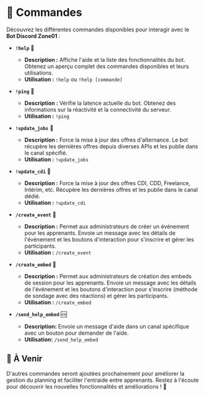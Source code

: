 # 📜 Commandes

Découvrez les différentes commandes disponibles pour interagir avec le **Bot Discord Zone01** :

- **`!help`** 🤔
  - **Description :** Affiche l'aide et la liste des fonctionnalités du bot. Obtenez un aperçu complet des commandes disponibles et leurs utilisations.
  - **Utilisation :** `!help` ou `!help [commande]`

- **`!ping`** 📡
  - **Description :** Vérifie la latence actuelle du bot. Obtenez des informations sur la réactivité et la connectivité du serveur.
  - **Utilisation :** `!ping`

- **`!update_jobs`** 🔄
  - **Description :** Force la mise à jour des offres d'alternance. Le bot récupère les dernières offres depuis diverses APIs et les publie dans le canal spécifié.
  - **Utilisation :** `!update_jobs`

- **`!update_cdi`** 🔄
  - **Description :** Force la mise à jour des offres CDI, CDD, Freelance, Intérim, etc. Récupère les dernières offres et les publie dans le canal dédié.
  - **Utilisation :** `!update_cdi`

- **`/create_event`** 🎉
  - **Description :** Permet aux administrateurs de créer un événement pour les apprenants. Envoie un message avec les détails de l'événement et les boutons d'interaction pour s'inscrire et gérer les participants.
  - **Utilisation :** `/create_event`

- **`/create_embed`** 🎉
  - **Description :** Permet aux administrateurs de création des embeds de session pour les apprenants. Envoie un message avec les détails de l'événement et les boutons d'interaction pour s'inscrire (méthode de sondage avec des réactions) et gérer les participants.
  - **Utilisation :** `/create_embed`

- **`/send_help_embed`** 🆘
  - **Description:** Envoie un message d'aide dans un canal spécifique avec un bouton pour demander de l'aide.
  - **Utilisation:** `/send_help_embed`
## 🚀 À Venir

D'autres commandes seront ajoutées prochainement pour améliorer la gestion du planning et faciliter l'entraide entre apprenants. Restez à l'écoute pour découvrir les nouvelles fonctionnalités et améliorations ! 🌟

